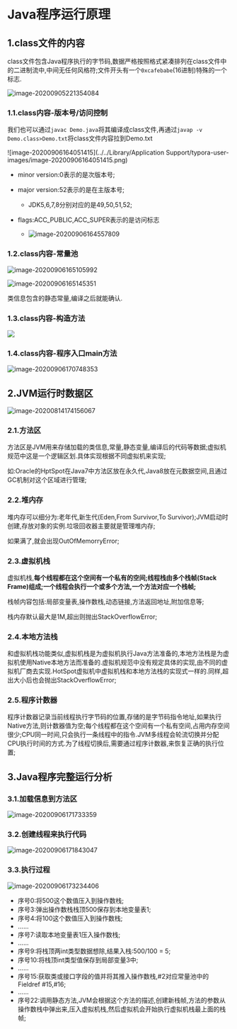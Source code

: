 # Java程序运行原理

## 1.class文件的内容

class文件包含Java程序执行的字节码,数据严格按照格式紧凑排列在class文件中的二进制流中,中间无任何风格符;文件开头有一个`0xcafebabe`(16进制)特殊的一个标志.

![image-20200905221354084](https://fechin-leyou.oss-cn-beijing.aliyuncs.com/PicGo/image-20200905221354084.png)

### 1.1.class内容-版本号/访问控制

我们也可以通过`javac Demo.java`将其编译成class文件,再通过`javap -v Demo.class>Demo.txt`将class文件内容拉到Demo.txt

![image-20200906164051415](../../Library/Application Support/typora-user-images/image-20200906164051415.png)

* minor version:0表示的是次版本号;
* major version:52表示的是在主版本号;
  * JDK5,6,7,8分别对应的是49,50,51,52;

* flags:ACC_PUBLIC,ACC_SUPER表示的是访问标志
  * ![image-20200906164557809](https://fechin-leyou.oss-cn-beijing.aliyuncs.com/PicGo/image-20200906164557809.png)

### 1.2.class内容-常量池

![image-20200906165105992](https://fechin-leyou.oss-cn-beijing.aliyuncs.com/PicGo/image-20200906165105992.png)

![image-20200906165145351](https://fechin-leyou.oss-cn-beijing.aliyuncs.com/PicGo/image-20200906165145351.png)

类信息包含的静态常量,编译之后就能确认.

### 1.3.class内容-构造方法

![](https://fechin-leyou.oss-cn-beijing.aliyuncs.com/PicGo/image-20200906170121538.png)

 ### 1.4.class内容-程序入口main方法

![image-20200906170748353](https://fechin-leyou.oss-cn-beijing.aliyuncs.com/PicGo/image-20200906170748353.png)

## 2.JVM运行时数据区

![image-20200814174156067](https://fechin-leyou.oss-cn-beijing.aliyuncs.com/PicGo/image-20200814174156067.png)

### 2.1.方法区

方法区是JVM用来存储加载的类信息,常量,静态变量,编译后的代码等数据;虚拟机规范中这是一个逻辑区划.具体实现根据不同虚拟机来实现;

如:Oracle的HptSpot在Java7中方法区放在永久代,Java8放在元数据空间,且通过GC机制对这个区域进行管理;

### 2.2.堆内存

堆内存可以细分为:老年代,新生代(Eden,From Survivor,To Survivor);JVM启动时创建,存放对象的实例.垃圾回收器主要就是管理堆内存;

如果满了,就会出现OutOfMemorryError;

### 2.3.虚拟机栈

虚拟机栈,**每个线程都在这个空间有一个私有的空间;线程栈由多个栈帧(Stack Frame)组成;一个线程会执行一个或多个方法,一个方法对应一个栈帧;**

栈帧内容包括:局部变量表,操作数栈,动态链接,方法返回地址,附加信息等;

栈内存默认最大是1M,超出则抛出StackOverflowError;

### 2.4.本地方法栈

和虚拟机栈功能类似,虚拟机栈是为虚拟机执行Java方法准备的,本地方法栈是为虚拟机使用Native本地方法而准备的.虚拟机规范中没有规定具体的实现,由不同的虚拟机厂商去实现.HotSpot虚拟机中虚拟机栈和本地方法栈的实现式一样的.同样,超出大小后也会抛出StackOverflowError;

### 2.5.程序计数器

程序计数器记录当前线程执行字节码的位置,存储的是字节码指令地址,如果执行Native方法,则计数器值为空;每个线程都在这个空间有一个私有空间,占用内存空间很少;CPU同一时间,只会执行一条线程中的指令.JVM多线程会轮流切换并分配CPU执行时间的方式.为了线程切换后,需要通过程序计数器,来恢复正确的执行位置;

## 3.Java程序完整运行分析

### 3.1.加载信息到方法区

![image-20200906171733359](https://fechin-leyou.oss-cn-beijing.aliyuncs.com/PicGo/image-20200906171733359.png)

### 3.2.创建线程来执行代码

![image-20200906171843047](https://fechin-leyou.oss-cn-beijing.aliyuncs.com/PicGo/image-20200906171843047.png)

### 3.3.执行过程

![image-20200906173234406](https://fechin-leyou.oss-cn-beijing.aliyuncs.com/PicGo/image-20200906173234406.png)

* 序号0:将500这个数值压入到操作数栈;
* 序号3:弹出操作数栈栈顶500保存到本地变量表1;
* 序号4:将100这个数值压入到操作数栈;
* ......
* 序号7:读取本地变量表1压入操作数栈;
* ......
* 序号9:将栈顶两int类型数据想除,结果入栈:500/100 = 5;
* 序号10:将栈顶int类型值保存到局部变量3中;
* ......
* 序号15:获取类或接口字段的值并将其推入操作数栈,#2对应常量池中的Fieldref #15,#16;
* ......
* 序号22:调用静态方法,JVM会根据这个方法的描述,创建新栈帧,方法的参数从操作数栈中弹出来,压入虚拟机栈,然后虚拟机会开始执行虚拟机栈最上面的栈帧;


